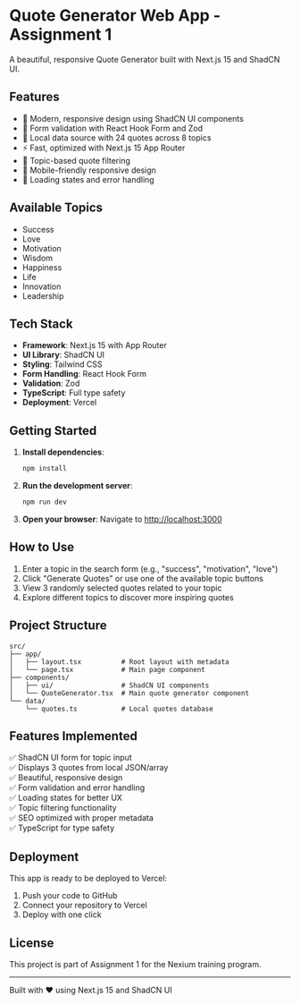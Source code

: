 # Quote Generator Web App - Assignment 1

A beautiful, responsive Quote Generator built with Next.js 15 and ShadCN UI.

## Features

- 🎨 Modern, responsive design using ShadCN UI components
- 📝 Form validation with React Hook Form and Zod
- 💾 Local data source with 24 quotes across 8 topics
- ⚡ Fast, optimized with Next.js 15 App Router
- 🎯 Topic-based quote filtering
- 📱 Mobile-friendly responsive design
- 🌟 Loading states and error handling

## Available Topics

- Success
- Love
- Motivation
- Wisdom
- Happiness
- Life
- Innovation
- Leadership

## Tech Stack

- **Framework**: Next.js 15 with App Router
- **UI Library**: ShadCN UI
- **Styling**: Tailwind CSS
- **Form Handling**: React Hook Form
- **Validation**: Zod
- **TypeScript**: Full type safety
- **Deployment**: Vercel

## Getting Started

1. **Install dependencies**:
   ```bash
   npm install
   ```

2. **Run the development server**:
   ```bash
   npm run dev
   ```

3. **Open your browser**:
   Navigate to [http://localhost:3000](http://localhost:3000)

## How to Use

1. Enter a topic in the search form (e.g., "success", "motivation", "love")
2. Click "Generate Quotes" or use one of the available topic buttons
3. View 3 randomly selected quotes related to your topic
4. Explore different topics to discover more inspiring quotes

## Project Structure

```
src/
├── app/
│   ├── layout.tsx          # Root layout with metadata
│   └── page.tsx            # Main page component
├── components/
│   ├── ui/                 # ShadCN UI components
│   └── QuoteGenerator.tsx  # Main quote generator component
└── data/
    └── quotes.ts           # Local quotes database
```

## Features Implemented

✅ ShadCN UI form for topic input  
✅ Displays 3 quotes from local JSON/array  
✅ Beautiful, responsive design  
✅ Form validation and error handling  
✅ Loading states for better UX  
✅ Topic filtering functionality  
✅ SEO optimized with proper metadata  
✅ TypeScript for type safety  

## Deployment

This app is ready to be deployed to Vercel:

1. Push your code to GitHub
2. Connect your repository to Vercel
3. Deploy with one click

## License

This project is part of Assignment 1 for the Nexium training program.

---

Built with ❤️ using Next.js 15 and ShadCN UI
